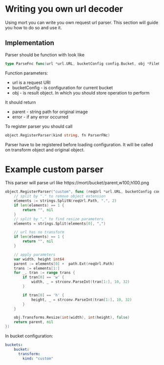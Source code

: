 # Writing you own url decoder

Using mort you can write you own request url parser. This section will guide you how to do so and use it.

## Implementation

Parser should be function with look like
```go
type ParseFnc func(url *url.URL, bucketConfig config.Bucket, obj *FileObject) (parent string, err error)

```
Function parameters:
* url is a request URI
* bucketConfig - is configuration for current bucket
* obj - is result object. In which you should store operation to perform

It should return
* parent - string path for original image
* error - if any error occurred

To register parser you should call 
```go
object.RegisterParser(kind string, fn ParserFNc)
```
Parser have to be registered before loading configuration. 
It will be called on transform object and original object.

# Example custom parser

This parser will parse url like
https://mort/bucket/parent,w100,h100.png


```go
object.RegisterParser("custom", func (reqUrl *url.URL, bucketConfig config.Bucket, obj *object.FileObject)  (string, error) {
    // split by "." to remove object extension
    elements := strings.SplitN(reqUrl.Path, ".", 2)
    if len(elements) == 1 {
        return "", nil
    }
    // split by "," to find resize parameters
    elements = strings.Split(elements[0], ",")

    // url has no transform
    if len(elements) == 1 {
        return "", nil
    }

    // apply parameters
    var width, height int64
    parent := elements[0] +  path.Ext(reqUrl.Path)
    trans := elements[1:]
    for _, tran := range trans {
        if tran[0] == 'w' {
            width, _ = strconv.ParseInt(tran[1:], 10, 32)
        }

        if tran[0] == 'h' {
            height, _ = strconv.ParseInt(tran[1:], 10, 32)
        }
    }

    obj.Transforms.Resize(int(width), int(height), false)
    return parent, nil
})
```

In bucket configuration:
```yaml
buckets:
    bucket:
      transform:
        kind: "custom"
```

